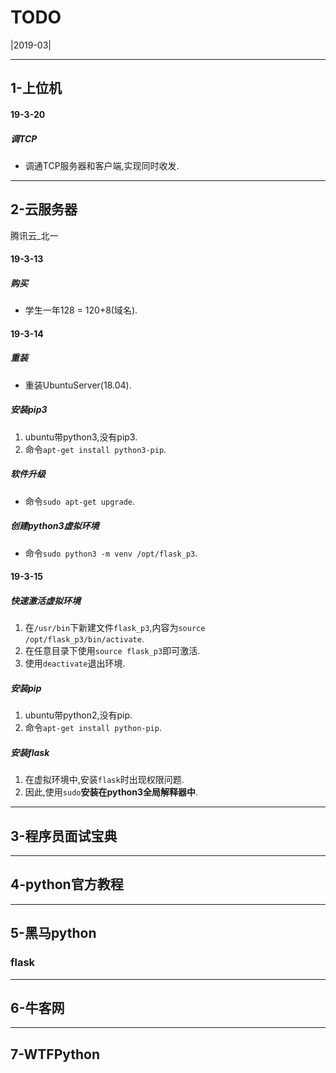 # TODO
|2019-03|

---

## 1-上位机

#### 19-3-20

##### 调TCP

* 调通TCP服务器和客户端,实现同时收发.

---

## 2-云服务器
腾讯云_北一

#### 19-3-13

##### 购买

* 学生一年128 = 120+8(域名).

#### 19-3-14

##### 重装

* 重装UbuntuServer(18.04).

##### 安装pip3
1. ubuntu带python3,没有pip3.
2. 命令`apt-get install python3-pip`.

##### 软件升级

* 命令`sudo apt-get upgrade`.

##### 创建python3虚拟环境

* 命令`sudo python3 -m venv /opt/flask_p3`.

#### 19-3-15

##### 快速激活虚拟环境

1. 在`/usr/bin`下新建文件`flask_p3`,内容为`source /opt/flask_p3/bin/activate`.
2. 在任意目录下使用`source flask_p3`即可激活.
3. 使用`deactivate`退出环境.

##### 安装pip

1. ubuntu带python2,没有pip.
2. 命令`apt-get install python-pip`.

##### 安装flask

1. 在虚拟环境中,安装`flask`时出现权限问题.
2. 因此,使用`sudo`**安装在python3全局解释器中**.

---

## 3-程序员面试宝典

---

## 4-python官方教程

---

## 5-黑马python

### flask

---

## 6-牛客网

---

## 7-WTFPython


